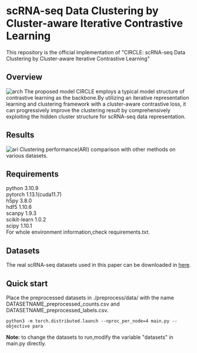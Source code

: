 # scRNA-seq Data Clustering by Cluster-aware Iterative Contrastive Learning
This repository is the official implementation of "CIRCLE: scRNA-seq Data Clustering by Cluster-aware Iterative Contrastive Learning"
## Overview
![arch](pic/model.png)
The proposed model CIRCLE employs a typical model structure of contrastive learning as the backbone.By utilizing an iterative representation learning
and clustering framework with a cluster-aware contrastive loss, it can progressively improve the clustering result by comprehensively exploiting the hidden
cluster structure for scRNA-seq data representation.

## Results
![ari](pic/tb1.png)
Clustering performance(ARI) comparison with other methods on various datasets.

## Requirements
python 3.10.9  
pytorch 1.13.1(cuda11.7)  
h5py 3.8.0  
hdf5 1.10.6   
scanpy 1.9.3  
scikit-learn 1.0.2  
scipy 1.10.1  
For whole environment information,check requirements.txt.

## Datasets
The real scRNA-seq datasets used in this paper can be downloaded in <a href="https://drive.google.com/drive/folders/1BIZxZNbouPtGf_cyu7vM44G5EcbxECeu">here</a>.

## Quick start
Place the preprocessed datasets in ./preprocess/data/ with the name DATASETNAME_preprocessed_counts.csv and DATASETNAME_preprocessed_labels.csv.
```shell
python3 -m torch.distributed.launch --nproc_per_node=4 main.py --objective para
```
**Note:** to change the datasets to run,modify the variable "datasets" in main.py directly.





